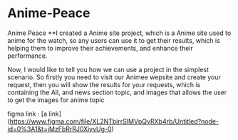 # Anime-Peace

Anime Peace
**I created a Anime site project, which is a Anime site used to anime for the watch, so any users can use it to get their results, which is helping them to improve their achievements, and enhance their performance.

Now, I would like to tell you how we can use a project in the simplest scenario. So firstly you need to visit our Animee wepsite and create your request, then you will show the results for your requests, which is containing the All, and news section  topic, and images that allows the user to get the images for anime  topic

 figma link : [a link] (https://www.figma.com/file/XL2NTbirrSIMVpQyRXb4rb/Untitled?node-id=0%3A1&t=jMzFbRrRJ0XiyvUg-0)
